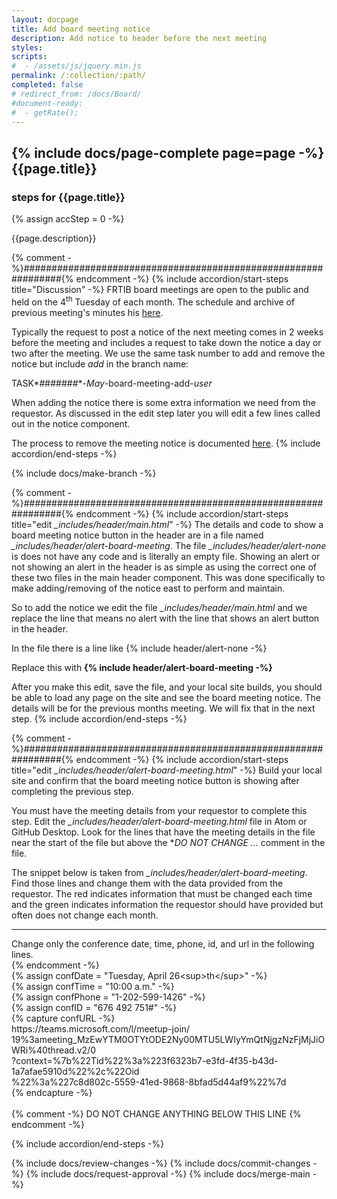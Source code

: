 ```yaml
---
layout: docpage
title: Add board meeting notice
description: Add notice to header before the next meeting
styles:
scripts:
#  - /assets/js/jquery.min.js
permalink: /:collection/:path/
completed: false
# redirect_from: /docs/Board/
#document-ready:
#  - getRate();
---
```


## {% include docs/page-complete page=page -%}{{page.title}}

<h3 class="usa-sr-only">steps for {{page.title}}</h3>
{% assign accStep = 0 -%}

{{page.description}}

{% comment -%}###############################################################{% endcomment -%}
{% include accordion/start-steps title="Discussion" -%}
FRTIB board meetings are open to the public and held on the 4<sup>th</sup> Tuesday of each month.  The schedule and archive of previous meeting's minutes his [here]({{site.baseurl}}/meeting-minutes/).

Typically the request to post a notice of the next meeting comes in 2 weeks before the meeting and includes a request to take down the notice a day or two after the meeting.  We use the same task number to add and remove the notice but include *add* in the branch name:

TASK*#######*-*May*-board-meeting-add-*user*

When adding the notice there is some extra information we need from the requestor.  As discussed in the edit step later you will edit a few lines called out in the notice component.

The process to remove the meeting notice is documented [here]({{site.baseurl}}/docs/Board/notice-remove/).
{% include accordion/end-steps -%}


{% include docs/make-branch -%}



{% comment -%}###############################################################{% endcomment -%}
{% include accordion/start-steps title="edit <i>_includes/header/main.html</i>" -%}
The details and code to show a board meeting notice button in the header are in a file named *_includes/header/alert-board-meeting*.  The file *_includes/header/alert-none* is does not have any code and is literally an empty file.  Showing an alert or not showing an alert in the header is as simple as using the correct one of these two files in the main header component.  This was done specifically to make adding/removing of the notice east to perform and maintain.

So to add the notice we edit the file *_includes/header/main.html* and we replace the line that means no alert with the line that shows an alert button in the header.

In the file there is a line like {&#37; include header/alert-none -&#37;}

Replace this with **{&#37; include header/alert-board-meeting -&#37;}**

After you make this edit, save the file, and your local site builds, you should be able to load any page on the site and see the board meeting notice.  The details will be for the previous months meeting.  We will fix that in the next step.
{% include accordion/end-steps -%}


{% comment -%}###############################################################{% endcomment -%}
{% include accordion/start-steps title="edit <i>_includes/header/alert-board-meeting.html</i>" -%}
Build your local site and confirm that the board meeting notice button is showing after completing the previous step.

You must have the meeting details from your requestor to complete this step.  Edit the *_includes/header/alert-board-meeting.html* file in Atom or GitHub Desktop.  Look for the lines that have the meeting details in the file near the start of the file but above the **DO NOT CHANGE ...* comment in the file.

The snippet below is taken from *_includes/header/alert-board-meeting*.  Find those lines and change them with the data provided from the requestor.  The red indicates information that must be changed each time and the green indicates information the requestor should have provided but often does not change each month.

<hr>
Change only the conference date, time, phone, id, and url in the following lines.
<br>{&#37; endcomment -&#37;}
<br>{&#37; assign confDate = "<span class='red'>Tuesday, April 26&#60;sup>th&#60;/sup></span>" -&#37;}
<br>{&#37; assign confTime = "<span class='green'>10:00 a.m.</span>" -&#37;}
<br>{&#37; assign confPhone = "<span class='green'>1-202-599-1426</span>" -&#37;}
<br>{&#37; assign confID = "<span class='red'>676 492 751#</span>" -&#37;}
<br>{&#37; capture confURL -&#37;}
<br><span class='red'>https://teams.microsoft.com/l/meetup-join/<br>19%3ameeting_MzEwYTM0OTYtODE2Ny00MTU5LWIyYmQtNjgzNzFjMjJiOWRi%40thread.v2/0
<br>?context=%7b%22Tid%22%3a%223f6323b7-e3fd-4f35-b43d-1a7afae5910d%22%2c%22Oid
<br>%22%3a%227c8d802c-5559-41ed-9868-8bfad5d44af9%22%7d</span>
<br>{&#37; endcapture -&#37;}
<br>
<br>{&#37; comment -&#37;}   DO NOT CHANGE ANYTHING BELOW THIS LINE    {&#37; endcomment -&#37;}

{% include accordion/end-steps -%}


{% include docs/review-changes -%}
{% include docs/commit-changes -%}
{% include docs/request-approval -%}
{% include docs/merge-main -%}
